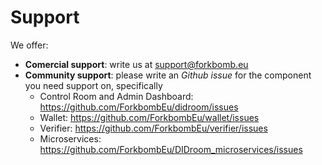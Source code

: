# Support

We offer: 
- **Comercial support**: write us at [support@forkbomb.eu](mailto:support@forkbomb.eu)
- **Community support**: please write an *Github issue* for the component you need support on, specifically
  - Control Room and Admin Dashboard: https://github.com/ForkbombEu/didroom/issues
  - Wallet: https://github.com/ForkbombEu/wallet/issues
  - Verifier: https://github.com/ForkbombEu/verifier/issues
  - Microservices: https://github.com/ForkbombEu/DIDroom_microservices/issues
